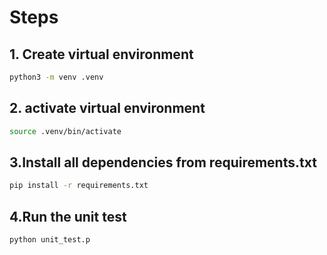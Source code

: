 # Steps

## 1. Create virtual environment

```bash
python3 -m venv .venv
```

## 2. activate virtual environment

```bash
source .venv/bin/activate
```

## 3.Install all dependencies from requirements.txt

```bash
pip install -r requirements.txt
```

## 4.Run the unit test

```bash
python unit_test.p
```
